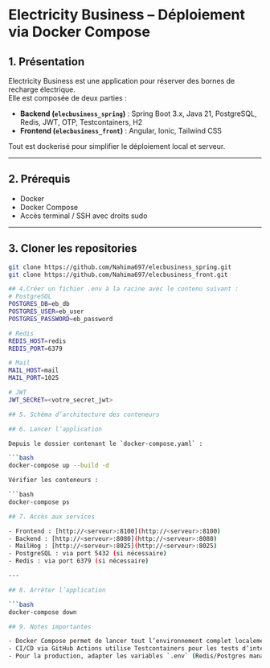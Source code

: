 # Electricity Business – Déploiement via Docker Compose

## 1. Présentation

Electricity Business est une application pour réserver des bornes de recharge électrique.  
Elle est composée de deux parties :

- **Backend (`elecbusiness_spring`)** : Spring Boot 3.x, Java 21, PostgreSQL, Redis, JWT, OTP, Testcontainers, H2  
- **Frontend (`elecbusiness_front`)** : Angular, Ionic, Tailwind CSS  

Tout est dockerisé pour simplifier le déploiement local et serveur.

---

## 2. Prérequis

- Docker  
- Docker Compose  
- Accès terminal / SSH avec droits sudo  

---

## 3. Cloner les repositories

```bash
git clone https://github.com/Nahima697/elecbusiness_spring.git
git clone https://github.com/Nahima697/elecbusiness_front.git

## 4.Créer un fichier .env à la racine avec le contenu suivant :
# PostgreSQL
POSTGRES_DB=eb_db
POSTGRES_USER=eb_user
POSTGRES_PASSWORD=eb_password

# Redis
REDIS_HOST=redis
REDIS_PORT=6379

# Mail
MAIL_HOST=mail
MAIL_PORT=1025

# JWT
JWT_SECRET=<votre_secret_jwt>

## 5. Schéma d’architecture des conteneurs

## 6. Lancer l’application

Depuis le dossier contenant le `docker-compose.yaml` :

```bash
docker-compose up --build -d

Vérifier les conteneurs :

```bash
docker-compose ps

## 7. Accès aux services

- Frontend : [http://<serveur>:8100](http://<serveur>:8100)  
- Backend : [http://<serveur>:8080](http://<serveur>:8080)  
- MailHog : [http://<serveur>:8025](http://<serveur>:8025)  
- PostgreSQL : via port 5432 (si nécessaire)  
- Redis : via port 6379 (si nécessaire)  

---

## 8. Arrêter l’application

```bash
docker-compose down

## 9. Notes importantes

- Docker Compose permet de lancer tout l’environnement complet localement ou sur serveur.  
- CI/CD via GitHub Actions utilise Testcontainers pour les tests d’intégration.  
- Pour la production, adapter les variables `.env` (Redis/Postgres managés, SMTP réel).
